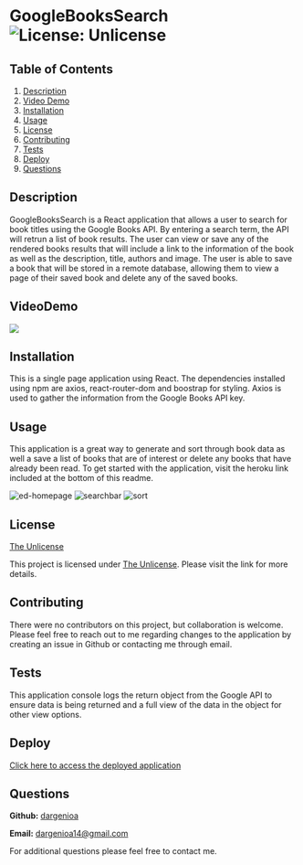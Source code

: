 # GoogleBooksSearch ![License: Unlicense](https://img.shields.io/badge/license-Unlicense-blue.svg)

## Table of Contents

1. [Description](#description)
1. [Video Demo](#videodemo)
1. [Installation](#installation)
1. [Usage](#usage)
1. [License](#license)
1. [Contributing](#contributing)
1. [Tests](#tests)
1. [Deploy](#deploy)
1. [Questions](#questions)

## Description

GoogleBooksSearch is a React application that allows a user to search for book titles using the Google Books API.  By entering a search term, the API will retrun a list of book results.  The user can view or save any of the rendered books results that will include a link to the information of the book as well as the description, title, authors and image.  The user is able to save a book that will be stored in a remote database, allowing them to view a page of their saved book and delete any of the saved books.

## VideoDemo

![](./assets/GoogleBooksSearch.gif)

## Installation

This is a single page application using React.  The dependencies installed  using npm are axios, react-router-dom and boostrap for styling.  Axios is used to gather the information from the Google Books API key.

## Usage

This application is a great way to generate and sort through book data as well a save a list of books that are of interest or delete any books that have already been read.  To get started with the application, visit the heroku link included at the bottom of this readme.

  <img src="https://res.cloudinary.com/dusgzehfe/image/upload/v1612741506/Screen_Shot_2021-02-07_at_6.44.09_PM_hohwm2.png" alt="ed-homepage">

  <img src="https://res.cloudinary.com/dusgzehfe/image/upload/v1612741517/Screen_Shot_2021-02-07_at_6.44.48_PM_g2lsag.png" alt="searchbar">

   <img src="https://res.cloudinary.com/dusgzehfe/image/upload/v1612741512/Screen_Shot_2021-02-07_at_6.44.32_PM_yykmu6.png" alt="sort">


## License

[The Unlicense](http://unlicense.org/)

This project is licensed under [The Unlicense](http://unlicense.org/). Please visit the link for more details.

## Contributing

There were no contributors on this project, but collaboration is welcome. Please feel free to reach out to me regarding changes to the application by creating an issue in Github or contacting me through email.

## Tests

This application console logs the return object from the Google API to ensure data is being returned and a full view of the data in the object for other view options.

## Deploy

[Click here to access the deployed application](https://google-book-shelf-search.herokuapp.com/)
  
## Questions

**Github:** [dargenioa](http://github.com/dargenioa)

**Email:** [dargenioa14@gmail.com](dargenioa14@gmail.com)

For additional questions please feel free to contact me.
